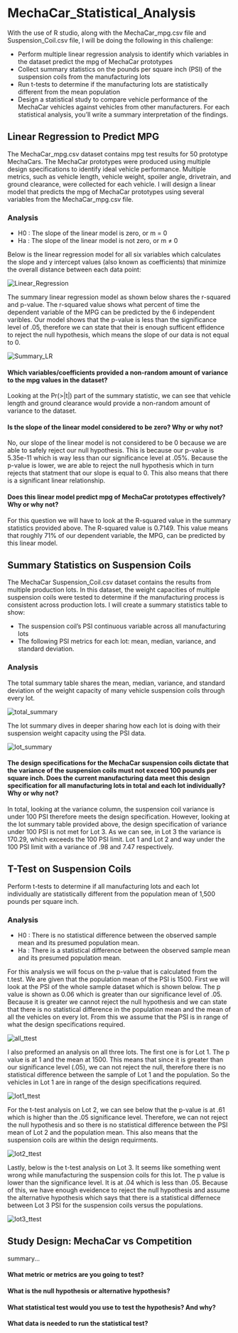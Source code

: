 # MechaCar_Statistical_Analysis
With the use of R studio, along with the MechaCar_mpg.csv file and Suspension_Coil.csv file, I will be doing the following in this challenge:
- Perform multiple linear regression analysis to identify which variables in the dataset predict the mpg of MechaCar prototypes
- Collect summary statistics on the pounds per square inch (PSI) of the suspension coils from the manufacturing lots
- Run t-tests to determine if the manufacturing lots are statistically different from the mean population
- Design a statistical study to compare vehicle performance of the MechaCar vehicles against vehicles from other manufacturers. For each statistical analysis, you’ll write a summary interpretation of the findings.

## Linear Regression to Predict MPG
The MechaCar_mpg.csv dataset contains mpg test results for 50 prototype MechaCars. The MechaCar prototypes were produced using multiple design specifications to identify ideal vehicle performance. Multiple metrics, such as vehicle length, vehicle weight, spoiler angle, drivetrain, and ground clearance, were collected for each vehicle. I will design a linear model that predicts the mpg of MechaCar prototypes using several variables from the MechaCar_mpg.csv file.

### Analysis
- H0 : The slope of the linear model is zero, or m = 0
- Ha : The slope of the linear model is not zero, or m ≠ 0

Below is the linear regression model for all six variables which calculates the slope and y intercept values (also known as coefficients) that minimize the overall distance between each data point: 

![Linear_Regression](https://user-images.githubusercontent.com/105755095/190268481-ccda8f3d-a784-479a-8208-1560aa5e3815.png)

The summary linear regression model as shown below shares the r-squared and p-value. The r-squared value shows what percent of time the dependent variable of the MPG can be predicted by the 6 independent varibles. Our model shows that the p-value is less than the significance level of .05, therefore we can state that their is enough sufficent effidence to reject the null hypothesis, which means the slope of our data is not equal to 0. 

![Summary_LR](https://user-images.githubusercontent.com/105755095/190269545-5f90d42a-9c2f-4c13-ac66-6fbae1a8f9d4.png)

#### Which variables/coefficients provided a non-random amount of variance to the mpg values in the dataset?
Looking at the Pr(>|t|) part of the summary statistic, we can see that vehicle length and ground clearance would provide a non-random amount of variance to the dataset. 

#### Is the slope of the linear model considered to be zero? Why or why not?
No, our slope of the linear model is not considered to be 0 because we are able to safely reject our null hypothesis. This is because our p-value is 5.35e-11 which is way less than our significance level at .05%. Because the p-value is lower, we are able to reject the null hypothesis which in turn rejects that statment that our slope is equal to 0. This also means that there is a significant linear relationship. 

#### Does this linear model predict mpg of MechaCar prototypes effectively? Why or why not?
For this question we will have to look at the R-squared value in the summary statistics provided above. The R-squared value is 0.7149. This value means that roughly 71% of our dependent variable, the MPG, can be predicted by this linear model. 

## Summary Statistics on Suspension Coils
The MechaCar Suspension_Coil.csv dataset contains the results from multiple production lots. In this dataset, the weight capacities of multiple suspension coils were tested to determine if the manufacturing process is consistent across production lots. I will create a summary statistics table to show:
- The suspension coil’s PSI continuous variable across all manufacturing lots
- The following PSI metrics for each lot: mean, median, variance, and standard deviation.

### Analysis
The total summary table shares the mean, median, variance, and standard deviation of the weight capacity of many vehicle suspension coils through every lot.

![total_summary](https://user-images.githubusercontent.com/105755095/190272233-b64f5744-eb22-4c36-b0c4-3b0d00f94526.png)

The lot summary dives in deeper sharing how each lot is doing with their suspension weight capacity using the PSI data. 

![lot_summary](https://user-images.githubusercontent.com/105755095/190272399-cf5cdcb9-f9ff-4fa6-a9a7-a989dcf9505f.png)


#### The design specifications for the MechaCar suspension coils dictate that the variance of the suspension coils must not exceed 100 pounds per square inch. Does the current manufacturing data meet this design specification for all manufacturing lots in total and each lot individually? Why or why not?
In total, looking at the variance column, the suspension coil variance is under 100 PSI therefore meets the design specification. However, looking at the lot summary table provided above, the design specification of variance under 100 PSI is not met for Lot 3. As we can see, in Lot 3 the variance is 170.29, which exceeds the 100 PSI limit. Lot 1 and Lot 2 and way under the 100 PSI limit with a variance of .98 and 7.47 respectively. 

## T-Test on Suspension Coils
Perform t-tests to determine if all manufacturing lots and each lot individually are statistically different from the population mean of 1,500 pounds per square inch.

### Analysis
- H0 : There is no statistical difference between the observed sample mean and its presumed population mean.
- Ha : There is a statistical difference between the observed sample mean and its presumed population mean.

For this analysis we will focus on the p-value that is calculated from the t.test. We are given that the population mean of the PSI is 1500. First we will look at the PSI of the whole sample dataset which is shown below. The p value is shown as 0.06 which is greater than our significance level of .05. Because it is greater we cannot reject the null hypothesis and we can state that there is no statistical difference in the population mean and the mean of all the vehicles on every lot. From this we assume that the PSI is in range of what the design specifications required.   

![all_ttest](https://user-images.githubusercontent.com/105755095/190275302-df2c23c5-64f1-43ee-9137-89241b37ed6b.png)

I also preformed an analysis on all three lots. The first one is for Lot 1. The p value is at 1 and the mean at 1500. This means that since it is greater than our significance level (.05), we can not reject the null, therefore there is no statistical difference between the sample of Lot 1 and the population. So the vehicles in Lot 1 are in range of the design specifications required. 

![lot1_ttest](https://user-images.githubusercontent.com/105755095/190275724-c7ed9c89-2c86-4409-9b6d-16b8b9e657c6.png)

For the t-test analysis on Lot 2, we can see below that the p-value is at .61 which is higher than the .05 significance level. Therefore, we can not reject the null hypothesis and so there is no statistical difference between the PSI mean of Lot 2 and the population mean. This also means that the suspension coils are within the design requirments. 

![lot2_ttest](https://user-images.githubusercontent.com/105755095/190275965-699d09cb-cae2-4f07-ad38-f3ede79362a0.png)

Lastly, below is the t-test analysis on Lot 3. It seems like something went wrong while manufacturing the suspension coils for this lot. The p value is lower than the significance level. It is at .04 which is less than .05. Because of this, we have enough eveidence to reject the null hypothesis and assume the alternative hypothesis which says that there is a statistical differnece between Lot 3 PSI for the suspension coils versus the populations. 

![lot3_ttest](https://user-images.githubusercontent.com/105755095/190276264-5ec67ac9-8efd-40ff-931a-042694472968.png)

## Study Design: MechaCar vs Competition
summary...
#### What metric or metrics are you going to test?
#### What is the null hypothesis or alternative hypothesis?
#### What statistical test would you use to test the hypothesis? And why?
#### What data is needed to run the statistical test?
